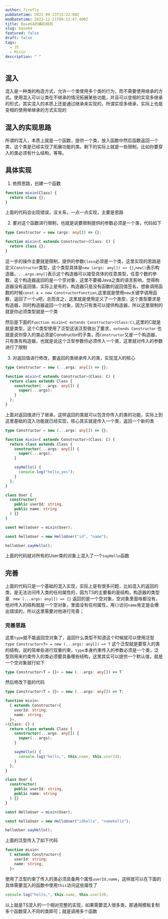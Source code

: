 ```yaml
---
author: firefly
pubDatetime: 2022-09-23T15:22:00Z
modDatetime: 2023-12-21T09:12:47.400Z
title: Base64的编码规则
slug: base64
featured: false
draft: false
tags:
  - JS
  - Mixin
description: " "
---
```


## 混入

混入是一种类的构造方式，允许一个类使用多个类的行为，而不需要使用继承的方式。使用混入可以让类在不继承的情况拓展某些功能，并且可以变相的实现多继承的形式，其实混入的本质上还是通过继承来实现的，所谓实现多继承，实际上也是变相的使用单继承的方式实现的

## 混入的实现思路

所谓的混入，本质上就是一个函数，提供一个类，放入函数中然后函数返回一个类，这个类是已经实现了拓展功能的类。剩下的实际上就是一些限制，比如你要穿入的类必须有什么结构，等等。

## 具体实现

1. 依照思路，创建一个函数

```ts
function mixin(Class) {
  return class {};
}
```

上面的代码会出现错误，没关系，一点一点实现，主要是思路

2. 要对这个函数进行限制，也就是说要限制提供的参数必须是一个类，代码如下

```ts
type Constructor = new (args: any[]) => {};

function mixin<C extends Constructor>(Class: C) {
  return class {};
}
```

这一步的操作主要就是限制，提供的参数`Class`必须是一个类，这里实现的思路是定义`Constructor`类型，这个类型具体是`new (args: any[]) => {}`,`new()`表示构造器，`...args:any[]`表示这个构造器可以接受具体的任意类型，任意个数的参数，这个构造器返回的是一个空对象，这里不要被Java之类的语言影响，觉得构造器没有返回值，实际上是有的，构造器只是没有函数的返回值签名，想象调用函数的时候`const a = new ConstructorFunction`,这里就是使用`new`关键字调用函数，返回了一个`a`吧，总而言之，这里就是使用定义了一个类型，这个类型要求是构造器，同时构造器返回一个对象，因为只有类可以提供构造器，所以这里限制的就是你必须类型就是一个类

然后是下面的`function mixin<C extends Constructor>(Class:C)`,这里的C就是就是类型，这个C类型使用了泛型这该泛型做出了要求，`extends Constructor` 也就是说你穿入的类必须是Constructor的子类，而`Constructor`又是一个构造器，只有类有构造器，也就是说这个泛型参数你必须传入一个类，这里就对传入的参数进行了限制

3. 对返回值进行修改，要返回的类继承传入的类，实现混入的核心

```ts
type Constructor = new (...args: any[]) => {};

function mixin<C extends Constructor>(Class: C) {
  return class extends Class {
    constructor(...args: any[]) {
      super(...args);
    }
  };
}
```

上面对返回值进行了继承，这样返回的类就可以包含你传入的类的功能，实际上到这里基础的混入功能就已经实现，核心其实就是传入一个类，返回一个新的类

```ts
type Constructor = new (...args: any[]) => {};

function mixin<C extends Constructor>(Class: C) {
  return class extends Class {
    constructor(...args: any[]) {
      super(...args);
    }

    sayHello() {
      console.log("hello,yes");
    }
  };
}

class User {
  constructor(
    public userId: string,
    public name: string
  ) {}
}

const HelloUser = mixin(User);

const helloUser = new HelloUser("id", "name");

helloUser.sayHello();
```

上面的代码就对所有的User类的对象上混入了一个`sayHello`函数

## 完善

上面的代码只是一个基础的混入实现，实际上是有很多问题，比如混入的返回的类，是无法访问传入类的任何属性的，因为TS的主要看的是结构，构造器的类型是 ` new (...args: any[]) => {}` 返回的是一个空对象，空对象里面啥都没有，他对传入的结构就是一个空对象，里面没有任何属性，用`{}`访问`name`肯定是会爆出错误的，所以这里需要对他进行完善；

### 完善思路

这里`type`就不能返回空对象了，返回什么类型不知道这个时候就可以使用泛型
`type Constructor<T> = new (...args: any[]) => T`
这个泛型就是要穿入的类的结构，说的简单些进行双重约束，`type`本身约束传入的参数必须是一个类，泛型则用来约束传入的类必须要具备哪些结构，这里其实可以提供一个默认值，就是一个空对象就行如下

```ts
type Constructor<T = {}> = new (...args: any[]) => T`
```

然后修改下面的代码

```ts
type Constructor<T = {}> = new (...args: any[]) => T;

function mixin<
  C extends Constructor<{
    userId: string;
    name: string;
  }>,
>(Class: C) {
  return class extends Class {
    constructor(...args: any[]) {
      super(...args);
    }

    sayHello() {
      console.log("hello,", this.name, this.userId);
    }
  };
}

class User {
  constructor(
    public userId: string,
    public name: string
  ) {}
}

const HelloUser = mixin(User);

const helloUser = new HelloUser("idhello", "namehello");

helloUser.sayHello();
```

上面的泛型传入了如下代码

```ts
function mixin<
  C extends Constructor<{
    userId: string;
    name: string;
  }>
```

使用了泛型约束了传入的类必须具备两个属性`userId,name`，这样就可以在下面的具体需要混入的函数中使用`this`访问这些属性了

```ts
console.log("hello,", this.name, this.userId);
```

以上就是TS混入的一个相对完整的实现，如果需要混入很多类，那通用模板复制多个函数穿入不同的类即可；就是调用多个函数
